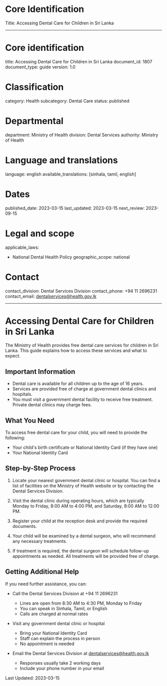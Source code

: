 # Core Identification
Title: Accessing Dental Care for Children in Sri Lanka

---
# Core identification
title: Accessing Dental Care for Children in Sri Lanka
document_id: 1807
document_type: guide
version: 1.0

# Classification
category: Health
subcategory: Dental Care
status: published

# Departmental
department: Ministry of Health
division: Dental Services
authority: Ministry of Health

# Language and translations
language: english
available_translations: [sinhala, tamil, english]

# Dates
published_date: 2023-03-15
last_updated: 2023-03-15
next_review: 2023-09-15

# Legal and scope
applicable_laws:
 - National Dental Health Policy
geographic_scope: national

# Contact
contact_division: Dental Services Division
contact_phone: +94 11 2696231
contact_email: dentalservices@health.gov.lk

---

# Accessing Dental Care for Children in Sri Lanka

The Ministry of Health provides free dental care services for children in Sri Lanka. This guide explains how to access these services and what to expect.

## Important Information

- Dental care is available for all children up to the age of 16 years.
- Services are provided free of charge at government dental clinics and hospitals.
- You must visit a government dental facility to receive free treatment. Private dental clinics may charge fees.

## What You Need

To access free dental care for your child, you will need to provide the following:

- Your child's birth certificate or National Identity Card (if they have one)
- Your National Identity Card

## Step-by-Step Process

1. Locate your nearest government dental clinic or hospital. You can find a list of facilities on the Ministry of Health website or by contacting the Dental Services Division.

2. Visit the dental clinic during operating hours, which are typically Monday to Friday, 8:00 AM to 4:00 PM, and Saturday, 8:00 AM to 12:00 PM.

3. Register your child at the reception desk and provide the required documents.

4. Your child will be examined by a dental surgeon, who will recommend any necessary treatments.

5. If treatment is required, the dental surgeon will schedule follow-up appointments as needed. All treatments will be provided free of charge.

## Getting Additional Help

If you need further assistance, you can:

- Call the Dental Services Division at +94 11 2696231
    - Lines are open from 8:30 AM to 4:30 PM, Monday to Friday
    - You can speak in Sinhala, Tamil, or English
    - Calls are charged at normal rates

- Visit any government dental clinic or hospital
    - Bring your National Identity Card
    - Staff can explain the process in person
    - No appointment is needed

- Email the Dental Services Division at dentalservices@health.gov.lk
    - Responses usually take 2 working days
    - Include your phone number in your email

Last Updated: 2023-03-15